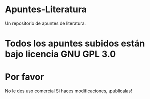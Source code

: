 # Apuntes-Literatura
Un repositorio de apuntes de literatura.


# Todos los apuntes subidos están bajo licencia GNU GPL 3.0
# Por favor
No le des uso comercial
Si haces modificaciones, ¡publícalas!
